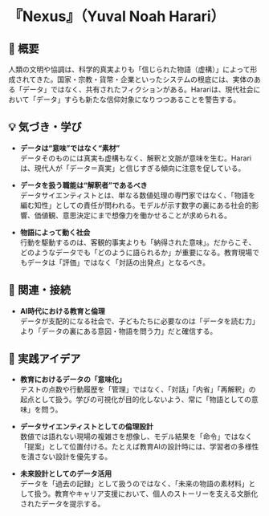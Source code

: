 # 『Nexus』（Yuval Noah Harari）

## 📌 概要
人類の文明や協調は、科学的真実よりも「信じられた物語（虚構）」によって形成されてきた。国家・宗教・貨幣・企業といったシステムの根底には、実体のある「データ」ではなく、共有されたフィクションがある。Harariは、現代社会において「データ」すらも新たな信仰対象になりつつあることを警告する。

## 💡 気づき・学び
- **データは“意味”ではなく“素材”**  
  データそのものには真実も虚構もなく、解釈と文脈が意味を生む。Harariは、現代人が「データ＝真実」と信じすぎる傾向に注意を促している。
  
- **データを扱う職能は“解釈者”であるべき**  
  データサイエンティストとは、単なる数値処理の専門家ではなく、「物語を編む知性」としての責任が問われる。モデルが示す数字の裏にある社会的影響、価値観、意思決定にまで想像力を働かせることが求められる。

- **物語によって動く社会**  
  行動を駆動するのは、客観的事実よりも「納得された意味」。だからこそ、どのようなデータでも「どのように語られるか」が重要になる。教育現場でもデータは「評価」ではなく「対話の出発点」となるべき。

## 🔁 関連・接続
- **AI時代における教育と倫理**  
  データが支配的になる社会で、子どもたちに必要なのは「データを読む力」より「データの裏にある意図・物語を問う力」だと確信する。

## 🧪 実践アイデア
- **教育におけるデータの「意味化」**  
  テストの点数や行動履歴を「管理」ではなく、「対話」「内省」「再解釈」の起点として扱う。学びの可視化が目的化しないよう、常に「物語としての意味」を問う。

- **データサイエンティストとしての倫理設計**  
  数値では語れない現場の複雑さを想像し、モデル結果を「命令」ではなく「提案」として位置付ける。たとえば教育AIの設計時には、学習者の多様性を潰さない設計を優先する。

- **未来設計としてのデータ活用**  
  データを「過去の記録」として扱うのではなく、「未来の物語の素材料」として扱う。教育やキャリア支援において、個人のストーリーを支える文脈化されたデータを提示する。

